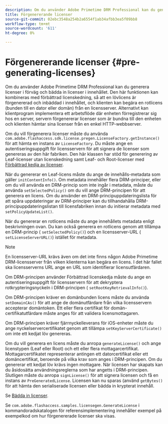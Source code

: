 ```yaml
---
description: Om du använder Adobe Primetime DRM Professional kan du generera licenser i förväg och bädda in licenser i innehållet. Den här funktionen kan kombineras med förbättrad licenskedning, så att en lövlicens är förgenererad och inbäddad i innehållet, och klienten kan begära en rotlicens (bunden till en dator eller domän) från en licensserver. Alternativt kan klientprogram implementera ett arbetsflöde där enheten förregistrerar sig hos en server, servern förgenererar licenser som är bundna till den enheten och klienten hämtar sina licenser från en enkel HTTP-webbserver.
title: Förgenererande licenser
source-git-commit: 02ebc3548a254b2a6554f1ab34afbb3ea5f09bb8
workflow-type: tm+mt
source-wordcount: '611'
ht-degree: 0%

---
```


# Förgenererande licenser {#pre-generating-licenses}

Om du använder Adobe Primetime DRM Professional kan du generera licenser i förväg och bädda in licenser i innehållet. Den här funktionen kan kombineras med förbättrad licenskedning, så att en lövlicens är förgenererad och inbäddad i innehållet, och klienten kan begära en rotlicens (bunden till en dator eller domän) från en licensserver. Alternativt kan klientprogram implementera ett arbetsflöde där enheten förregistrerar sig hos en server, servern förgenererar licenser som är bundna till den enheten och klienten hämtar sina licenser från en enkel HTTP-webbserver.

Om du vill förgenerera licenser måste du använda `com.adobe.flashaccess.sdk.license.pregen.LicenseFactory.getInstance()` för att hämta en instans av `LicenseFactory`. Du måste ange en autentiseringsuppgift för licensservern för att signera de licenser som genereras av den här fabriken. Den här klassen har stöd för generering av Leaf-licenser utan licenskedning samt Leaf- och Root-licenser med [Förbättrad kedja av licenser](../../protecting-content/implementing-the-license-server/license-chaining/gen-enhanced-license-chaining.md).

När du genererar en Leaf-licens måste du ange de innehålls-metadata som gäller `initContentInfo()`. Om metadata innehåller flera DRM-principer, eller om du vill använda en DRM-princip som inte ingår i metadata, måste du använda `setSelectedPolicy()` om du vill ange DRM-principen för att generera en licens. Om du använder en DRM-principuppdateringslista för att spåra uppdateringar av DRM-principer kan du tillhandahålla DRM-principuppdateringslistan till licensfabriken innan du initierar metadata med `setPolicyUpdateList()`.

När du genererar en rotlicens måste du ange innehållets metadata enligt beskrivningen ovan. Du kan också generera en rotlicens genom att tillämpa en DRM-princip ( `setSelectedPolicy()`) och en licensserver-URL ( `setLicenseServerURL()`) istället för metadata.

>[!NOTE]
>
>En licensserver-URL krävs även om det inte finns någon Adobe Primetime DRM-licensserver från vilken klienterna kan begära en licens. I det här fallet ska licensserverns URL ange en URL som identifierar licensutfärdaren.

Om DRM-principen använder Förbättrad licenskedja måste du ange en autentiseringsuppgift för licensservern för att dekryptera rotkrypteringsnyckeln i DRM-principen ( `setRootKeyRetrievalInfo()`).

Om DRM-principen kräver en domänbunden licens måste du använda `setDomainCAs()` för att ange de domänutfärdare från vilka licensservern accepterar domäntoken. Ett eller flera certifikat för domän-certifikatutfärdare måste anges för att validera licensmottagaren.

Om DRM-principen kräver fjärrnyckelleverans för iOS-enheter måste du ange nyckelservercertifikatet genom att tillämpa `setKeyServerCertificate()` om inte ett kedjat löv genereras.

Om du vill generera en licens måste du anropa `generateLicense()` och ange licenstypen (Leaf eller Root) och ett eller flera mottagarcertifikat. Mottagarcertifikatet representerar antingen ett datorcertifikat eller ett domäncertifikat, beroende på vilka krav som anges i DRM-principen. Om du genererar ett kedjat löv krävs ingen mottagare. När licensen har skapats kan du åsidosätta användningsreglerna som har angetts i DRM-principen. Slutligen måste du anropa `signLicense()` för att signera licensen och få en instans av `PreGeneratedLicense`. Licensen kan nu sparas (använd `getBytes()` för att hämta den serialiserade licensen eller bädda in krypterat innehåll.

Se [Bädda in licenser](../../protecting-content/pre-generating-and-embedded-licenses/embedding-licenses.md).

Se `com.adobe.flashaccess.samples.licensegen.GenerateLicense` i kommandoradskatalogen för referensimplementering innehåller exempel på exempelkod om hur förgenererade licenser ska visas.
